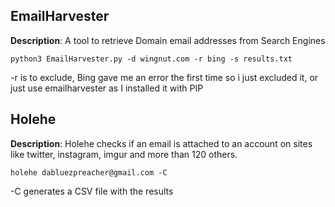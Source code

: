 
## EmailHarvester


**Description**: A tool to retrieve Domain email addresses from Search Engines

`python3 EmailHarvester.py -d wingnut.com -r bing -s results.txt`

-r is to exclude, Bing gave me an error the first time so i just excluded it, or just use emailharvester as I installed it with PIP


## Holehe

**Description**: Holehe checks if an email is attached to an account on sites like twitter, instagram, imgur and more than 120 others.

`holehe dabluezpreacher@gmail.com -C`

-C generates a CSV file with the results



